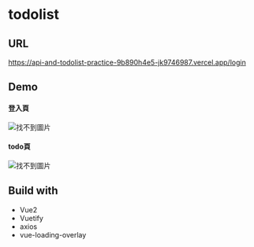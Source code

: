 todolist
===
## URL
https://api-and-todolist-practice-9b890h4e5-jk9746987.vercel.app/login
## Demo
#### 登入頁
![找不到圖片](https://truth.bahamut.com.tw/s01/202208/ebce92a8d1eeb6d74021da23834c5d1b.JPG)
#### todo頁
![找不到圖片](https://truth.bahamut.com.tw/s01/202208/7e38fd7b39425bc982da5d30760a89e5.JPG)
## Build with
* Vue2
* Vuetify
* axios
* vue-loading-overlay
